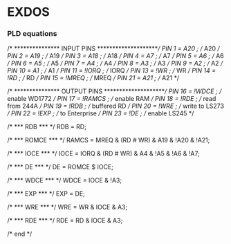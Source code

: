# EXDOS
### PLD equations
/* *************** INPUT PINS *********************/
PIN 1   = A20     ; /* A20 */ 
PIN 2   = A19     ; /* A19 */
PIN 3   = A18     ; /* A18 */ 
PIN 4   = A7      ; /* A7 */ 
PIN 5   = A6      ; /* A6 */ 
PIN 6   = A5      ; /* A5 */
PIN 7   = A4      ; /* A4 */ 
PIN 8   = A3      ; /* A3 */ 
PIN 9   = A2      ; /* A2 */ 
PIN 10  = A1      ; /* A1 */ 
PIN 11  = !IORQ   ; /* IORQ */ 
PIN 13  = !WR     ; /* WR */ 
PIN 14  = !RD     ; /* RD */ 
PIN 15  = !MREQ   ; /* MREQ */ 
PIN 21  = A21     ; /* A21 */ 

/* *************** OUTPUT PINS *********************/
PIN 16  = !WDCE   ; /* enable WD1772 */ 
PIN 17  = !RAMCS  ; /* enable RAM */ 
PIN 18  = !RDE    ; /* read from 244A */ 
PIN 19  = !RDB    ; /* buffered RD */ 
PIN 20  = !WRE    ; /* write to LS273 */ 
PIN 22  = !EXP    ; /* to Enterprise */ 
PIN 23  = !DE     ; /* enable LS245 */

/* *** RDB *** */
RDB     = RD;

/* *** ROMCE *** */
RAMCS   = MREQ & (RD # WR) & A19 & !A20 & !A21;

/* *** IOCE *** */
IOCE    = IORQ & (RD # WR) & A4 & !A5 & !A6 & !A7;

/* *** DE *** */
DE      = ROMCE $ IOCE;

/* *** WDCE *** */
WDCE    = IOCE & !A3;

/* *** EXP *** */
EXP     = DE;

/* *** WRE *** */
WRE     = WR & IOCE & A3;

/* *** RDE *** */
RDE     = RD & IOCE & A3;

/* end */